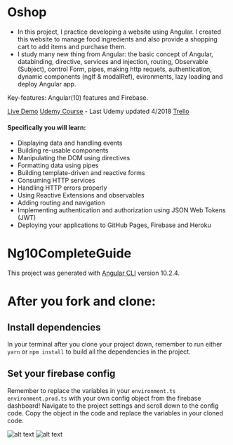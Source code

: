 # Oshop
- In this project, I practice developing a website using Angular. I created this website to manage food ingredients and also provide a shopping cart to add items and purchase them.
- I study many new thing from Angular: the basic concept of Angular, databinding, directive, services and injection, routing, Observable (Subject), control Form, pipes, making http requets, authentication, dynamic components (ngIf & modalRef), evironments, lazy loading and deploy Angular app.

Key-features: Angular(10) features and Firebase.

[Live Demo](https://oshop1405.firebaseapp.com/)
[Udemy Course](https://www.udemy.com/course/the-complete-angular-master-class/) - Last Udemy updated 4/2018
[Trello](https://trello.com/b/Z8EjRWWb) 

#### Specifically you will learn:

- Displaying data and handling events
- Building re-usable components
- Manipulating the DOM using directives 
- Formatting data using pipes
- Building template-driven and reactive forms 
- Consuming HTTP services 
- Handling HTTP errors properly 
- Using Reactive Extensions and observables 
- Adding routing and navigation
- Implementing authentication and authorization using JSON Web Tokens (JWT) 
- Deploying your applications to GitHub Pages, Firebase and Heroku

# Ng10CompleteGuide

This project was generated with [Angular CLI](https://github.com/angular/angular-cli) version 10.2.4.

# After you fork and clone:

## Install dependencies

In your terminal after you clone your project down, remember to run either `yarn` or `npm install` to build all the dependencies in the project.

## Set your firebase config

Remember to replace the variables in your `environment.ts` `environment.prod.ts` with your own config object from the firebase dashboard! Navigate to the project settings and scroll down to the config code. Copy the object in the code and replace the variables in your cloned code.

![alt text](https://i.ibb.co/dgKGP9F/firebase-config-1.png "image to firebase config 1")
![alt text](https://i.ibb.co/T1r98QL/firebase-config-2.png "image to firebase config 2")
